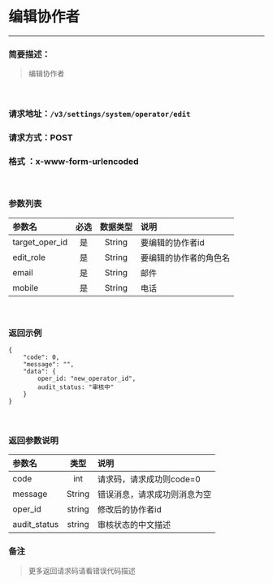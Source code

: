 　
# 编辑协作者
---
### 简要描述：
>编辑协作者

　　　　

### 请求地址：```/v3/settings/system/operator/edit```

### 请求方式：POST

### 格式 ：x-www-form-urlencoded
　

### 参数列表

参数名 | 必选 | 数据类型 | 说明 
:------ | :----:| :--------: |:---- 
target_oper_id|是|String|要编辑的协作者id
edit_role|是|String|要编辑的协作者的角色名
email|是|String|邮件
mobile|是|String|电话

　

### 返回示例
```
{
    "code": 0,
    "message": "",
    "data": {
        oper_id: "new_operator_id",
        audit_status: "审核中"
    }
}
```
　

### 返回参数说明

参数名 | 类型 | 说明
:---   |:---: |:---
code | int | 请求码，请求成功则code=0
message | String | 错误消息，请求成功则消息为空
oper_id|string|修改后的协作者id
audit_status|string|审核状态的中文描述


### 备注
>更多返回请求码请看错误代码描述
